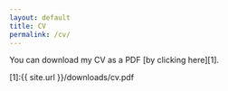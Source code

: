 ```yaml
---
layout: default
title: CV
permalink: /cv/
---
```


You can download my CV as a PDF [by clicking here][1].

[1]:{{ site.url }}/downloads/cv.pdf